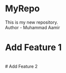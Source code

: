 # MyRepo
This is my new repository.
<br>
Author - Muhammad Aamir
<br>
# Add Feature 1
<br>
# Add Feature 2
